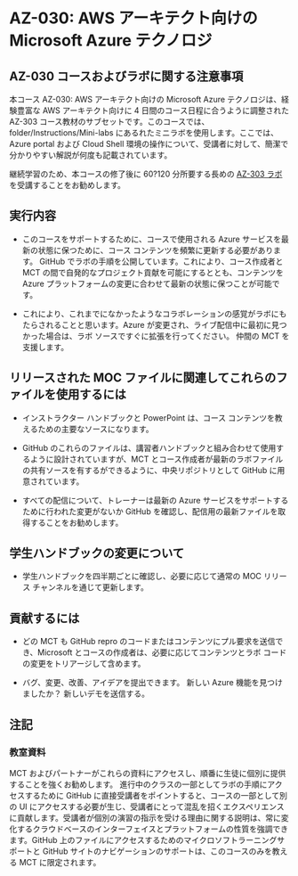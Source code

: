 ﻿# AZ-030: AWS アーキテクト向けの Microsoft Azure テクノロジ


## AZ-030 コースおよびラボに関する注意事項

本コース AZ-030: AWS アーキテクト向けの Microsoft Azure テクノロジは、経験豊富な AWS アーキテクト向けに 4 日間のコース日程に合うように調整された AZ-303 コース教材のサブセットです。このコースでは、folder/Instructions/Mini-labs にあるれたミニラボを使用します。ここでは、Azure portal および Cloud Shell 環境の操作について、受講者に対して、簡潔で分かりやすい解説が何度も記載されています。

継続学習のため、本コースの修了後に 60?120 分所要する長めの [AZ-303 ラボ](https://github.com/MicrosoftLearning/AZ-303JA-Microsoft-Azure-Architect-Technologies)を受講することをお勧めします。

## 実行内容

- このコースをサポートするために、コースで使用される Azure サービスを最新の状態に保つために、コース コンテンツを頻繁に更新する必要があります。  GitHub でラボの手順を公開しています。これにより、コース作成者と MCT の間で自発的なプロジェクト貢献を可能にするととも、コンテンツを Azure プラットフォームの変更に合わせて最新の状態に保つことが可能です。

- これにより、これまでになかったようなコラボレーションの感覚がラボにもたらされることと思います。Azure が変更され、ライブ配信中に最初に見つかった場合は、ラボ ソースですぐに拡張を行ってください。  仲間の MCT を支援します。

## リリースされた MOC ファイルに関連してこれらのファイルを使用するには

- インストラクター ハンドブックと PowerPoint は、コース コンテンツを教えるための主要なソースになります。

- GitHub のこれらのファイルは、講習者ハンドブックと組み合わせて使用するように設計されていますが、MCT とコース作成者が最新のラボファイルの共有ソースを有するができるように、中央リポジトリとして GitHub に用意されています。

- すべての配信について、トレーナーは最新の Azure サービスをサポートするために行われた変更がないか GitHub を確認し、配信用の最新ファイルを取得することをお勧めします。

## 学生ハンドブックの変更について

- 学生ハンドブックを四半期ごとに確認し、必要に応じて通常の MOC リリース チャンネルを通じて更新します。

## 貢献するには

- どの MCT も GitHub repro のコードまたはコンテンツにプル要求を送信でき、Microsoft とコースの作成者は、必要に応じてコンテンツとラボ コードの変更をトリアージして含めます。

- バグ、変更、改善、アイデアを提出できます。  新しい Azure 機能を見つけましたか？  新しいデモを送信する。

## 注記

### 教室資料

MCT およびパートナーがこれらの資料にアクセスし、順番に生徒に個別に提供することを強くお勧めします。  進行中のクラスの一部としてラボの手順にアクセスするために GitHub に直接受講者をポイントすると、コースの一部として別の UI にアクセスする必要が生じ、受講者にとって混乱を招くエクスペリエンスに貢献します。受講者が個別の演習の指示を受ける理由に関する説明は、常に変化するクラウドベースのインターフェイスとプラットフォームの性質を強調できます。GitHub 上のファイルにアクセスするためのマイクロソフトラーニングサポートと GitHub サイトのナビゲーションのサポートは、このコースのみを教える MCT に限定されます。
